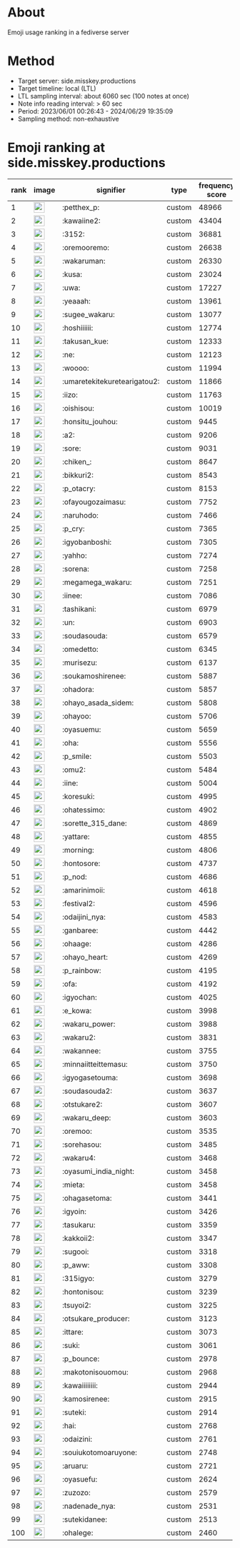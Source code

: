 # About
Emoji usage ranking in a fediverse server

# Method
- Target server: side.misskey.productions
- Target timeline: local (LTL)
- LTL sampling interval: about 6060 sec (100 notes at once)
- Note info reading interval: > 60 sec
- Period: 2023/06/01 00:26:43 - 2024/06/29 19:35:09 
- Sampling method: non-exhaustive

# Emoji ranking at side.misskey.productions

|rank|image|signifier|type|frequency score|
|----|----|----|----|----|
|1|<img height="24" src="https://side.misskey.productions/emoji/petthex_p.webp">|:petthex_p:|custom|48966|
|2|<img height="24" src="https://side.misskey.productions/emoji/kawaiine2.webp">|:kawaiine2:|custom|43404|
|3|<img height="24" src="https://side.misskey.productions/emoji/3152.webp">|:3152:|custom|36881|
|4|<img height="24" src="https://side.misskey.productions/emoji/oremooremo.webp">|:oremooremo:|custom|26638|
|5|<img height="24" src="https://side.misskey.productions/emoji/wakaruman.webp">|:wakaruman:|custom|26330|
|6|<img height="24" src="https://side.misskey.productions/emoji/kusa.webp">|:kusa:|custom|23024|
|7|<img height="24" src="https://side.misskey.productions/emoji/uwa.webp">|:uwa:|custom|17227|
|8|<img height="24" src="https://side.misskey.productions/emoji/yeaaah.webp">|:yeaaah:|custom|13961|
|9|<img height="24" src="https://side.misskey.productions/emoji/sugee_wakaru.webp">|:sugee_wakaru:|custom|13077|
|10|<img height="24" src="https://side.misskey.productions/emoji/hoshiiiiii.webp">|:hoshiiiiii:|custom|12774|
|11|<img height="24" src="https://side.misskey.productions/emoji/takusan_kue.webp">|:takusan_kue:|custom|12333|
|12|<img height="24" src="https://side.misskey.productions/emoji/ne.webp">|:ne:|custom|12123|
|13|<img height="24" src="https://side.misskey.productions/emoji/woooo.webp">|:woooo:|custom|11994|
|14|<img height="24" src="https://side.misskey.productions/emoji/umaretekitekuretearigatou2.webp">|:umaretekitekuretearigatou2:|custom|11866|
|15|<img height="24" src="https://side.misskey.productions/emoji/iizo.webp">|:iizo:|custom|11763|
|16|<img height="24" src="https://side.misskey.productions/emoji/oishisou.webp">|:oishisou:|custom|10019|
|17|<img height="24" src="https://side.misskey.productions/emoji/honsitu_jouhou.webp">|:honsitu_jouhou:|custom|9445|
|18|<img height="24" src="https://side.misskey.productions/emoji/a2.webp">|:a2:|custom|9206|
|19|<img height="24" src="https://side.misskey.productions/emoji/sore.webp">|:sore:|custom|9031|
|20|<img height="24" src="https://side.misskey.productions/emoji/chiken_.webp">|:chiken_:|custom|8647|
|21|<img height="24" src="https://side.misskey.productions/emoji/bikkuri2.webp">|:bikkuri2:|custom|8543|
|22|<img height="24" src="https://side.misskey.productions/emoji/p_otacry.webp">|:p_otacry:|custom|8153|
|23|<img height="24" src="https://side.misskey.productions/emoji/ofayougozaimasu.webp">|:ofayougozaimasu:|custom|7752|
|24|<img height="24" src="https://side.misskey.productions/emoji/naruhodo.webp">|:naruhodo:|custom|7466|
|25|<img height="24" src="https://side.misskey.productions/emoji/p_cry.webp">|:p_cry:|custom|7365|
|26|<img height="24" src="https://side.misskey.productions/emoji/igyobanboshi.webp">|:igyobanboshi:|custom|7305|
|27|<img height="24" src="https://side.misskey.productions/emoji/yahho.webp">|:yahho:|custom|7274|
|28|<img height="24" src="https://side.misskey.productions/emoji/sorena.webp">|:sorena:|custom|7258|
|29|<img height="24" src="https://side.misskey.productions/emoji/megamega_wakaru.webp">|:megamega_wakaru:|custom|7251|
|30|<img height="24" src="https://side.misskey.productions/emoji/iinee.webp">|:iinee:|custom|7086|
|31|<img height="24" src="https://side.misskey.productions/emoji/tashikani.webp">|:tashikani:|custom|6979|
|32|<img height="24" src="https://side.misskey.productions/emoji/un.webp">|:un:|custom|6903|
|33|<img height="24" src="https://side.misskey.productions/emoji/soudasouda.webp">|:soudasouda:|custom|6579|
|34|<img height="24" src="https://side.misskey.productions/emoji/omedetto.webp">|:omedetto:|custom|6345|
|35|<img height="24" src="https://side.misskey.productions/emoji/murisezu.webp">|:murisezu:|custom|6137|
|36|<img height="24" src="https://side.misskey.productions/emoji/soukamoshirenee.webp">|:soukamoshirenee:|custom|5887|
|37|<img height="24" src="https://side.misskey.productions/emoji/ohadora.webp">|:ohadora:|custom|5857|
|38|<img height="24" src="https://side.misskey.productions/emoji/ohayo_asada_sidem.webp">|:ohayo_asada_sidem:|custom|5808|
|39|<img height="24" src="https://side.misskey.productions/emoji/ohayoo.webp">|:ohayoo:|custom|5706|
|40|<img height="24" src="https://side.misskey.productions/emoji/oyasuemu.webp">|:oyasuemu:|custom|5659|
|41|<img height="24" src="https://side.misskey.productions/emoji/oha.webp">|:oha:|custom|5556|
|42|<img height="24" src="https://side.misskey.productions/emoji/p_smile.webp">|:p_smile:|custom|5503|
|43|<img height="24" src="https://side.misskey.productions/emoji/omu2.webp">|:omu2:|custom|5484|
|44|<img height="24" src="https://side.misskey.productions/emoji/iine.webp">|:iine:|custom|5004|
|45|<img height="24" src="https://side.misskey.productions/emoji/koresuki.webp">|:koresuki:|custom|4995|
|46|<img height="24" src="https://side.misskey.productions/emoji/ohatessimo.webp">|:ohatessimo:|custom|4902|
|47|<img height="24" src="https://side.misskey.productions/emoji/sorette_315_dane.webp">|:sorette_315_dane:|custom|4869|
|48|<img height="24" src="https://side.misskey.productions/emoji/yattare.webp">|:yattare:|custom|4855|
|49|<img height="24" src="https://side.misskey.productions/emoji/morning.webp">|:morning:|custom|4806|
|50|<img height="24" src="https://side.misskey.productions/emoji/hontosore.webp">|:hontosore:|custom|4737|
|51|<img height="24" src="https://side.misskey.productions/emoji/p_nod.webp">|:p_nod:|custom|4686|
|52|<img height="24" src="https://side.misskey.productions/emoji/amarinimoii.webp">|:amarinimoii:|custom|4618|
|53|<img height="24" src="https://side.misskey.productions/emoji/festival2.webp">|:festival2:|custom|4596|
|54|<img height="24" src="https://side.misskey.productions/emoji/odaijini_nya.webp">|:odaijini_nya:|custom|4583|
|55|<img height="24" src="https://side.misskey.productions/emoji/ganbaree.webp">|:ganbaree:|custom|4442|
|56|<img height="24" src="https://side.misskey.productions/emoji/ohaage.webp">|:ohaage:|custom|4286|
|57|<img height="24" src="https://side.misskey.productions/emoji/ohayo_heart.webp">|:ohayo_heart:|custom|4269|
|58|<img height="24" src="https://side.misskey.productions/emoji/p_rainbow.webp">|:p_rainbow:|custom|4195|
|59|<img height="24" src="https://side.misskey.productions/emoji/ofa.webp">|:ofa:|custom|4192|
|60|<img height="24" src="https://side.misskey.productions/emoji/igyochan.webp">|:igyochan:|custom|4025|
|61|<img height="24" src="https://side.misskey.productions/emoji/e_kowa.webp">|:e_kowa:|custom|3998|
|62|<img height="24" src="https://side.misskey.productions/emoji/wakaru_power.webp">|:wakaru_power:|custom|3988|
|63|<img height="24" src="https://side.misskey.productions/emoji/wakaru2.webp">|:wakaru2:|custom|3831|
|64|<img height="24" src="https://side.misskey.productions/emoji/wakannee.webp">|:wakannee:|custom|3755|
|65|<img height="24" src="https://side.misskey.productions/emoji/minnaiitteittemasu.webp">|:minnaiitteittemasu:|custom|3750|
|66|<img height="24" src="https://side.misskey.productions/emoji/igyogasetouma.webp">|:igyogasetouma:|custom|3698|
|67|<img height="24" src="https://side.misskey.productions/emoji/soudasouda2.webp">|:soudasouda2:|custom|3637|
|68|<img height="24" src="https://side.misskey.productions/emoji/otstukare2.webp">|:otstukare2:|custom|3607|
|69|<img height="24" src="https://side.misskey.productions/emoji/wakaru_deep.webp">|:wakaru_deep:|custom|3603|
|70|<img height="24" src="https://side.misskey.productions/emoji/oremoo.webp">|:oremoo:|custom|3535|
|71|<img height="24" src="https://side.misskey.productions/emoji/sorehasou.webp">|:sorehasou:|custom|3485|
|72|<img height="24" src="https://side.misskey.productions/emoji/wakaru4.webp">|:wakaru4:|custom|3468|
|73|<img height="24" src="https://side.misskey.productions/emoji/oyasumi_india_night.webp">|:oyasumi_india_night:|custom|3458|
|74|<img height="24" src="https://side.misskey.productions/emoji/mieta.webp">|:mieta:|custom|3458|
|75|<img height="24" src="https://side.misskey.productions/emoji/ohagasetoma.webp">|:ohagasetoma:|custom|3441|
|76|<img height="24" src="https://side.misskey.productions/emoji/igyoin.webp">|:igyoin:|custom|3426|
|77|<img height="24" src="https://side.misskey.productions/emoji/tasukaru.webp">|:tasukaru:|custom|3359|
|78|<img height="24" src="https://side.misskey.productions/emoji/kakkoii2.webp">|:kakkoii2:|custom|3347|
|79|<img height="24" src="https://side.misskey.productions/emoji/sugooi.webp">|:sugooi:|custom|3318|
|80|<img height="24" src="https://side.misskey.productions/emoji/p_aww.webp">|:p_aww:|custom|3308|
|81|<img height="24" src="https://side.misskey.productions/emoji/315igyo.webp">|:315igyo:|custom|3279|
|82|<img height="24" src="https://side.misskey.productions/emoji/hontonisou.webp">|:hontonisou:|custom|3239|
|83|<img height="24" src="https://side.misskey.productions/emoji/tsuyoi2.webp">|:tsuyoi2:|custom|3225|
|84|<img height="24" src="https://side.misskey.productions/emoji/otsukare_producer.webp">|:otsukare_producer:|custom|3123|
|85|<img height="24" src="https://side.misskey.productions/emoji/ittare.webp">|:ittare:|custom|3073|
|86|<img height="24" src="https://side.misskey.productions/emoji/suki.webp">|:suki:|custom|3061|
|87|<img height="24" src="https://side.misskey.productions/emoji/p_bounce.webp">|:p_bounce:|custom|2978|
|88|<img height="24" src="https://side.misskey.productions/emoji/makotonisouomou.webp">|:makotonisouomou:|custom|2968|
|89|<img height="24" src="https://side.misskey.productions/emoji/kawaiiiiiiii.webp">|:kawaiiiiiiii:|custom|2944|
|90|<img height="24" src="https://side.misskey.productions/emoji/kamosirenee.webp">|:kamosirenee:|custom|2915|
|91|<img height="24" src="https://side.misskey.productions/emoji/suteki.webp">|:suteki:|custom|2914|
|92|<img height="24" src="https://side.misskey.productions/emoji/hai.webp">|:hai:|custom|2768|
|93|<img height="24" src="https://side.misskey.productions/emoji/odaizini.webp">|:odaizini:|custom|2761|
|94|<img height="24" src="https://side.misskey.productions/emoji/souiukotomoaruyone.webp">|:souiukotomoaruyone:|custom|2748|
|95|<img height="24" src="https://side.misskey.productions/emoji/aruaru.webp">|:aruaru:|custom|2721|
|96|<img height="24" src="https://side.misskey.productions/emoji/oyasuefu.webp">|:oyasuefu:|custom|2624|
|97|<img height="24" src="https://side.misskey.productions/emoji/zuzozo.webp">|:zuzozo:|custom|2579|
|98|<img height="24" src="https://side.misskey.productions/emoji/nadenade_nya.webp">|:nadenade_nya:|custom|2531|
|99|<img height="24" src="https://side.misskey.productions/emoji/sutekidanee.webp">|:sutekidanee:|custom|2513|
|100|<img height="24" src="https://side.misskey.productions/emoji/ohalege.webp">|:ohalege:|custom|2460|
